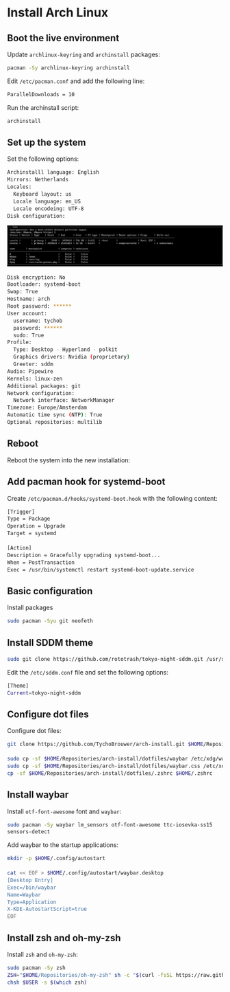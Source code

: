 # Install Arch Linux

## Boot the live environment

Update `archlinux-keyring` and `archinstall` packages:

```sh
pacman -Sy archlinux-keyring archinstall
```

Edit `/etc/pacman.conf` and add the following line:

```sh title="/etc/pacman.conf"
ParallelDownloads = 10
```

Run the archinstall script:

```sh title="archinstall"
archinstall
```

## Set up the system

Set the following options:

```sh
Archinstalll language: English
Mirrors: Netherlands
Locales:
  Keyboard layout: us
  Locale language: en_US
  Locale encodeing: UTF-8
Disk configuration:
```

![Disk configuration](btfs-partitions.png)

```sh
Disk encryption: No
Bootloader: systemd-boot
Swap: True
Hostname: arch
Root password: ******
User account:
  username: tychob
  password: ******
  sudo: True
Profile:
  Type: Desktop - Hyperland - polkit
  Graphics drivers: Nvidia (proprietary)
  Greeter: sddm
Audio: Pipewire
Kernels: linux-zen
Additional packages: git
Network configuration:
  Network interface: NetworkManager
Timezone: Europe/Amsterdam
Automatic time sync (NTP): True
Optional repositories: multilib
```

## Reboot

Reboot the system into the new installation:

## Add pacman hook for systemd-boot

Create `/etc/pacman.d/hooks/systemd-boot.hook` with the following content:

```sh title="/etc/pacman.d/hooks/systemd-boot.hook"
[Trigger]
Type = Package
Operation = Upgrade
Target = systemd

[Action]
Description = Gracefully upgrading systemd-boot...
When = PostTransaction
Exec = /usr/bin/systemctl restart systemd-boot-update.service
```

## Basic configuration

Install packages

```sh
sudo pacman -Syu git neofeth
```

## Install SDDM theme

```sh
sudo git clone https://github.com/rototrash/tokyo-night-sddm.git /usr/share/sddm/themes/tokyo-night-sddm
```

Edit the `/etc/sddm.conf` file and set the following options:

```sh title="/etc/sddm.conf"
[Theme]
Current=tokyo-night-sddm
```

## Configure dot files

Configure dot files:

```sh
git clone https://github.com/TychoBrouwer/arch-install.git $HOME/Repositories/

sudo cp -sf $HOME/Repositories/arch-install/dotfiles/waybar /etc/xdg/waybar/config
sudo cp -sf $HOME/Repositories/arch-install/dotfiles/waybar.css /etc/xdg/waybar/style.css
cp -sf $HOME/Repositories/arch-install/dotfiles/.zshrc $HOME/.zshrc
```

## Install waybar

Install `otf-font-awesome` font and `waybar`:

```sh
sudo pacman -Sy waybar lm_sensors otf-font-awesome ttc-iosevka-ss15
sensors-detect
```

Add waybar to the startup applications:

```sh
mkdir -p $HOME/.config/autostart

cat << EOF > $HOME/.config/autostart/waybar.desktop
[Desktop Entry]
Exec=/bin/waybar
Name=Waybar
Type=Application
X-KDE-AutostartScript=true
EOF
```

## Install zsh and oh-my-zsh

Install `zsh` and `oh-my-zsh`:

```sh title="Install zsh and oh-my-zsh"
sudo pacman -Sy zsh
ZSH="$HOME/Repositories/oh-my-zsh" sh -c "$(curl -fsSL https://raw.github.com/ohmyzsh/ohmyzsh/master/tools/install.sh)" "" --unattended
chsh $USER -s $(which zsh)
```
